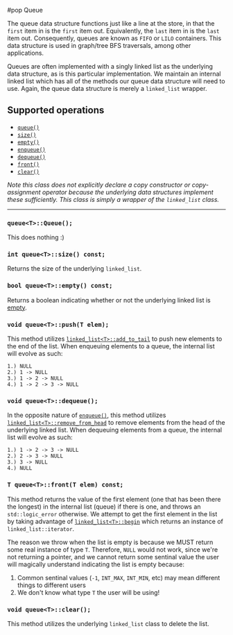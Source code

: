#pop Queue

The queue data structure functions just like a line at the store, in that the `first` item in is the
`first` item out. Equivalently, the `last` item in is the `last` item out. Consequently, queues are
known as `FIFO` or `LILO` containers. This data structure is used in graph/tree BFS traversals, among
other applications.

Queues are often implemented with a singly linked list as the underlying data structure, as is this particular
implementation. We maintain an internal linked list which has all of the methods our queue data structure will
need to use. Again, the queue data structure is merely a `linked_list` wrapper.

## Supported operations

 - [`queue()`](#default-constructor)
 - [`size()`](#size)
 - [`empty()`](#empty)
 - [`enqueue()`](#enqueue)
 - [`dequeue()`](#dequeue)
 - [`front()`](#front)
 - [`clear()`](#clear)

*Note this class does not explicitly declare a copy constructor or copy-assignment operator because the underlying
data structures implement these sufficiently. This class is simply a wrapper of the `linked_list` class.*

----

<a name="default-constructor"></a>
### `queue<T>::Queue();`

This does nothing :)

<a name="size"></a>
### `int queue<T>::size() const;`

Returns the size of the underlying `linked_list`.

<a name="empty"></a>
### `bool queue<T>::empty() const;`

Returns a boolean indicating whether or not the underlying linked list is
[empty](https://github.com/domfarolino/algorithms/tree/master/src/datastructures/linked_list#empty).

<a name="enqueue"></a>
### `void queue<T>::push(T elem);`

This method utilizes [`linked_list<T>::add_to_tail`](https://github.com/domfarolino/algorithms/tree/master/src/datastructures/linked_list#add-to-tail)
to push new elements to the end of the list. When enqueuing elements to a queue, the internal list will evolve as such:

```
1.) NULL
2.) 1 -> NULL
3.) 1 -> 2 -> NULL
4.) 1 -> 2 -> 3 -> NULL
```

<a name="dequeue"></a>
### `void queue<T>::dequeue();`

In the opposite nature of [`enqueue()`](#enqueue), this method utilizes
[`linked_list<T>::remove_from_head`](https://github.com/domfarolino/algorithms/tree/master/src/datastructures/linked_list#remove-from-head)
to remove elements from the head of the underlying linked list. When dequeuing elements from a queue, the internal list
will evolve as such:

```
1.) 1 -> 2 -> 3 -> NULL
2.) 2 -> 3 -> NULL
3.) 3 -> NULL
4.) NULL
```

<a name="front"></a>
### `T queue<T>::front(T elem) const;`

This method returns the value of the first element (one that has been there the longest) in the internal list
(queue) if there is one, and throws an `std::logic_error` otherwise. We attempt to get the first element in the
list by taking advantage of [`linked_list<T>::begin`](https://github.com/domfarolino/algorithms/tree/master/src/datastructures/linked_list#begin)
which returns an instance of `linked_list::iterator`.

The reason we throw when the list is empty is because we MUST return some real instance of type `T`. Therefore, `NULL`
would not work, since we're not returning a pointer, and we cannot return some sentinal value the user will magically
understand indicating the list is empty because:

1. Common sentinal values (`-1`, `INT_MAX`, `INT_MIN`, etc) may mean different things to different users
1. We don't know what type `T` the user will be using!

<a name="clear"></a>
### `void queue<T>::clear();`

This method utilizes the underlying `linked_list` class to delete the list.
